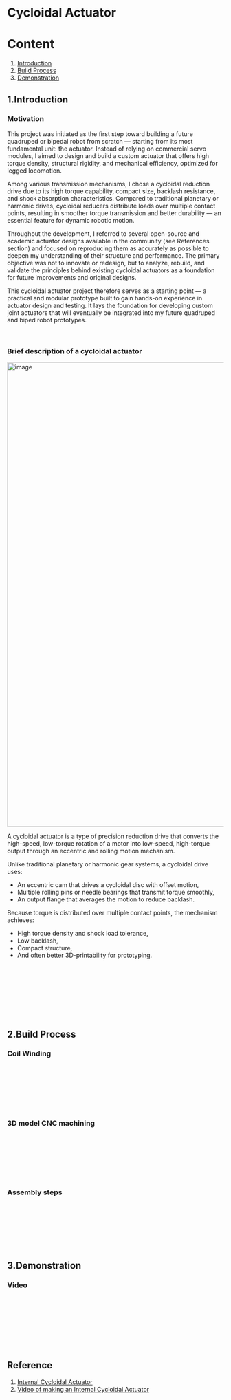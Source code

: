 # Cycloidal Actuator



# Content

1. [Introduction](#1introduction)
2. [Build Process](#2build-process)
3. [Demonstration](#3demonstration)

## 1.Introduction
### Motivation

This project was initiated as the first step toward building a future quadruped or bipedal robot from scratch — starting from its most fundamental unit: the actuator.
Instead of relying on commercial servo modules, I aimed to design and build a custom actuator that offers high torque density, structural rigidity, and mechanical efficiency, optimized for legged locomotion. <br>

Among various transmission mechanisms, I chose a cycloidal reduction drive due to its high torque capability, compact size, backlash resistance, and shock absorption characteristics.
Compared to traditional planetary or harmonic drives, cycloidal reducers distribute loads over multiple contact points, resulting in smoother torque transmission and better durability — an essential feature for dynamic robotic motion. <br>

Throughout the development, I referred to several open-source and academic actuator designs available in the community (see References section) and focused on reproducing them as accurately as possible to deepen my understanding of their structure and performance.
The primary objective was not to innovate or redesign, but to analyze, rebuild, and validate the principles behind existing cycloidal actuators as a foundation for future improvements and original designs. <br>

This cycloidal actuator project therefore serves as a starting point — a practical and modular prototype built to gain hands-on experience in actuator design and testing.
It lays the foundation for developing custom joint actuators that will eventually be integrated into my future quadruped and biped robot prototypes.

<br>

### Brief description of a cycloidal actuator

<img width="1920" height="1080" alt="image" src="https://github.com/user-attachments/assets/8d437594-0b52-49f6-8125-b9d21f271b29" />


A cycloidal actuator is a type of precision reduction drive that converts the high-speed, low-torque rotation of a motor into low-speed, high-torque output through an eccentric and rolling motion mechanism. <br>

Unlike traditional planetary or harmonic gear systems, a cycloidal drive uses: <br>
- An eccentric cam that drives a cycloidal disc with offset motion,
- Multiple rolling pins or needle bearings that transmit torque smoothly,
- An output flange that averages the motion to reduce backlash.



Because torque is distributed over multiple contact points, the mechanism achieves: <br>

- High torque density and shock load tolerance,
- Low backlash,
- Compact structure,
- And often better 3D-printability for prototyping.

<br><br><br><br><br><br><br>

## 2.Build Process

### Coil Winding





<br><br><br><br><br><br>

### 3D model CNC machining




<br><br><br><br><br><br>

### Assembly steps





<br><br><br><br><br><br>


## 3.Demonstration

### Video




<br><br><br><br><br><br><br>

## Reference

1. [Internal Cycloidal Actuator](https://www.aaedmusa.com/projects/internalcycloidalactuator)
2. [Video of making an Internal Cycloidal Actuator](https://youtu.be/GakFB8Tdd98?si=Jgv7N7Fn67jRlRVo)
